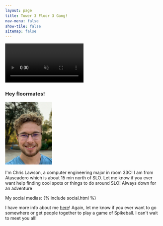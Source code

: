```yaml
---
layout: page
title: Tower 3 Floor 3 Gang!
nav-menu: false
show-tile: false
sitemap: false
---
```


<video autoplay loop muted playsinline width="50%">
  <source src="/assets/videos/rickroll.mp4" type="video/mp4">
</video>

### Hey floormates!

<img src="/assets/images/selfie.jpg" width="30%"/>

I'm Chris Lawson, a computer engineering major in room 33C! I am from Atascadero which is about 15 min north of SLO. Let me know if you ever want help finding cool spots or things to do around SLO! Always down for an adventure

My social medias:
{% include social.html %}

I have more info about me [here](/about.html)! Again, let me know if you ever want to go somewhere or get people together to play a game of Spikeball. I can't wait to meet you all!